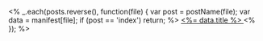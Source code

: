 <div class="index-page">

  <%
    _.each(posts.reverse(), function(file) {
      var post = postName(file);
      var data = manifest[file];
      if (post == 'index') return;
  %>
    <a class="post-item" href="/<%= post %>/">
      <%= data.title %>
    </a>
  <% }); %>

</div>

